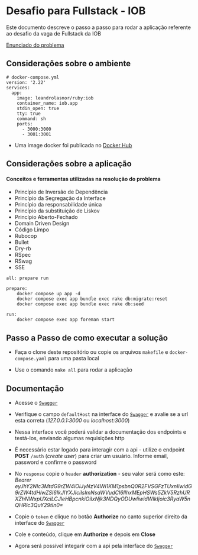 # Desafio para Fullstack - IOB

Este documento descreve o passo a passo para rodar a aplicação referente ao desafio da vaga de Fullstack da IOB

[Enunciado do problema](https://drive.google.com/file/d/1ibXBWxRVvqlIs1NQSrmO7kUnfrSopz2z/view?usp=drive_link)


## Considerações sobre o ambiente

```
# docker-compose.yml
version: '2.22'
services:
  app:
    image: leandrolasnor/ruby:iob
    container_name: iob.app
    stdin_open: true
    tty: true
    command: sh
    ports:
      - 3000:3000
      - 3001:3001
```

* Uma image docker foi publicada no [Docker Hub](https://hub.docker.com/layers/leandrolasnor/ruby/iob/images/sha256-d4c7c030705579ac269b442b4eac0972fca77c0d10c5b7abc2f5b6176a37a764?context=repo)

## Considerações sobre a aplicação
#### Conceitos e ferramentas utilizadas na resolução do problema
* Princípio de Inversão de Dependência
* Princípio da Segregação da Interface
* Princípio da responsabilidade única
* Princípio da substituição de Liskov
* Princípio Aberto-Fechado
* Domain Driven Design
* Código Limpo
* Rubocop
* Bullet
* Dry-rb
* RSpec
* RSwag
* SSE

```
all: prepare run

prepare:
	docker compose up app -d
	docker compose exec app bundle exec rake db:migrate:reset
	docker compose exec app bundle exec rake db:seed

run:
	docker compose exec app foreman start
```
## Passo a Passo de como executar a solução

* Faça o clone deste repositório ou copie os arquivos `makefile` e `docker-compose.yaml` para uma pasta local

* Use o comando `make all` para rodar a aplicação

## Documentação

* Acesse o [`Swagger`](http://localhost:3000/api-docs)
* Verifique o campo `defaultHost` na interface do [`Swagger`](http://localhost:3000/api-docs) e avalie se a url esta correta (_127.0.0.1:3000_ ou _localhost:3000_)

* Nessa interface você poderá validar a documentação dos endpoints e testá-los, enviando algumas requisições http
* É necessário estar logado para interagir com a api - utilize o endpoint **POST** `/auth` (_create user_) para criar um usuário. Informe email, password e confirme o password
* No `response` copie o `header` **authorization** - seu valor será como este: *Bearer eyJhY2Nlc3MtdG9rZW4iOiJyNzV4Wi1KM1psbnQ0R2FVSGFzTUxnIiwidG9rZW4tdHlwZSI6IkJlYXJlciIsImNsaWVudCI6IlhxMEpHSWs5ZkV5RzhURXZhNWxpUXciLCJleHBpcnkiOiIxNjk3NDQyODUwIiwidWlkIjoic3RyaW5nQHRlc3QuY29tIn0=*
* Copie o `token` e clique no botão **Authorize** no canto superior direito da interface do [`Swagger`](http://localhost:3000/api-docs)
* Cole e conteúdo, clique em **Authorize** e depois em **Close**
* Agora será possível integarir com a api pela interface do [`Swagger`](http://localhost:3000/api-docs)
